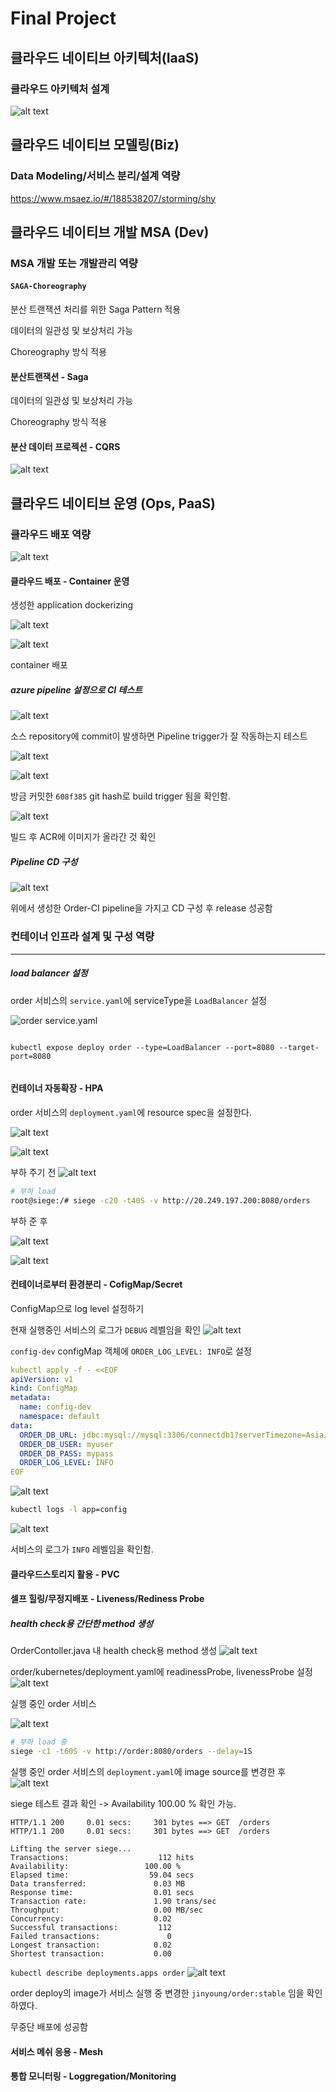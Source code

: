 # Final Project

## 클라우드 네이티브 아키텍처(IaaS)

### 클라우드 아키텍처 설계

![alt text](image-27.png)


## 클라우드 네이티브 모델링(Biz)

### Data Modeling/서비스 분리/설계 역량

https://www.msaez.io/#/188538207/storming/shy


## 클라우드 네이티브 개발 MSA (Dev)

### MSA 개발 또는 개발관리 역량

#### `SAGA-Choreography`

분산 트랜잭션 처리를 위한 Saga Pattern 적용

데이터의 일관성 및 보상처리 가능

Choreography 방식 적용




#### 분산트랜잭션 - Saga

데이터의 일관성 및 보상처리 가능

Choreography 방식 적용

#### 분산 데이터 프로젝션 - CQRS 

![alt text](image-26.png)





## 클라우드 네이티브 운영 (Ops, PaaS)


### 클라우드 배포 역량

![alt text](image-20.png)

#### 클라우드 배포 - Container 운영

생성한 application dockerizing

![alt text](image-1.png)

![alt text](image-2.png)

container 배포

##### azure pipeline 설정으로 CI 테스트

![alt text](image-21.png)

소스 repository에 commit이 발생하면 Pipeline trigger가 잘 작동하는지 테스트

![alt text](image-22.png)

![alt text](image-24.png)

방금 커밋한 `608f385` git hash로 build trigger 됨을 확인함.

![alt text](image-23.png)

빌드 후 ACR에 이미지가 올라간 것 확인

##### Pipeline CD 구성

![alt text](image-25.png)

위에서 생성한 Order-CI pipeline을 가지고 CD 구성 후 release 성공함


### 컨테이너 인프라 설계 및 구성 역량

-------------

##### load balancer 설정

order 서비스의 `service.yaml`에 serviceType을 `LoadBalancer` 설정

![order service.yaml](image-11.png)

```

kubectl expose deploy order --type=LoadBalancer --port=8080 --target-port=8080


```

#### 컨테이너 자동확장 - HPA 

order 서비스의 `deployment.yaml`에 resource spec을 설정한다.

![alt text](image-9.png)

![alt text](image-3.png)



부하 주기 전
![alt text](image-7.png)


``` bash
# 부하 load
root@siege:/# siege -c20 -t40S -v http://20.249.197.200:8080/orders
```

부하 준 후

![alt text](image-6.png)

![alt text](image-12.png)


#### 컨테이너로부터 환경분리 - CofigMap/Secret

ConfigMap으로 log level 설정하기

현재 실행중인 서비스의 로그가 `DEBUG` 레벨임을 확인
![alt text](image-17.png)

`config-dev` configMap 객체에 `ORDER_LOG_LEVEL: INFO`로 설정

```YAML
kubectl apply -f - <<EOF
apiVersion: v1
kind: ConfigMap
metadata:
  name: config-dev
  namespace: default
data:
  ORDER_DB_URL: jdbc:mysql://mysql:3306/connectdb1?serverTimezone=Asia/Seoul&useSSL=false
  ORDER_DB_USER: myuser
  ORDER_DB_PASS: mypass
  ORDER_LOG_LEVEL: INFO
EOF
```

![alt text](image-18.png)

```bash
kubectl logs -l app=config
```

![alt text](image-19.png)

서비스의 로그가 `INFO` 레벨임을 확인함.

#### 클라우드스토리지 활용 - PVC 

#### 셀프 힐링/무정지배포 - Liveness/Rediness Probe 

##### health check용 간단한 method 생성

OrderContoller.java 내 health check용 method 생성
![alt text](image-8.png)

order/kubernetes/deployment.yaml에 readinessProbe, livenessProbe 설정
![alt text](image-14.png)


실행 중인 order 서비스

![alt text](image-13.png)

```bash
# 부하 load 중
siege -c1 -t60S -v http://order:8080/orders --delay=1S
```

실행 중인 order 서비스의 `deployment.yaml`에 image source를 변경한 후 
![alt text](image-15.png)

siege 테스트 결과 확인 -> Availability 100.00 % 확인 가능.

```
HTTP/1.1 200     0.01 secs:     301 bytes ==> GET  /orders
HTTP/1.1 200     0.01 secs:     301 bytes ==> GET  /orders

Lifting the server siege...
Transactions:                    112 hits
Availability:                 100.00 %
Elapsed time:                  59.04 secs
Data transferred:               0.03 MB
Response time:                  0.01 secs
Transaction rate:               1.90 trans/sec
Throughput:                     0.00 MB/sec
Concurrency:                    0.02
Successful transactions:         112
Failed transactions:               0
Longest transaction:            0.02
Shortest transaction:           0.00
```

`kubectl describe deployments.apps order`
![alt text](image-16.png)

order deploy의 image가 서비스 실행 중 변경한 `jinyoung/order:stable` 임을 확인하였다.

무중단 배포에 성공함

#### 서비스 메쉬 응용 - Mesh 

#### 통합 모니터링 - Loggregation/Monitoring





